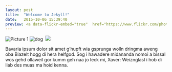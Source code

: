 ```yaml
---
layout: post
title:  "Welcome to Jekyll!"
date:   2015-10-06 15:39:40
preview: <a data-flickr-embed="true"  href="https://www.flickr.com/photos/anhng1022/40108293953/in/dateposted-public/" title="IMG_5049.jpg"><img src="https://farm8.staticflickr.com/7915/40108293953_8a66e4705a_n.jpg" width="320" height="240" alt="IMG_5049.jpg"></a><script async src="//embedr.flickr.com/assets/client-code.js" charset="utf-8"></script>
---
```


![Picture 1](holder.js/800x600?auto=yes)
![dog]({{"/assets/img/IMG4690.jpg"}})
<img scr="/assets/img/IMG4690.jpg" alt="">
<img src="{{ site.baseurl }}/assets/img/IMG4690.jpg">

Bavaria ipsum dolor sit amet g’hupft wia gsprunga wolln dringma aweng oba Biazelt hogg di hera helfgod. Sog i hawadere midananda nomoi a bissal wos gehd ollaweil gor kumm geh naa jo leck mi, Xaver: Weiznglasl i hob di liab des muas ma hoid kenna.
